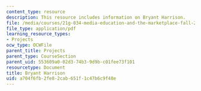 ```yaml
---
content_type: resource
description: This resource includes information on Bryant Harrison.
file: /media/courses/21g-034-media-education-and-the-marketplace-fall-2005/a704f6fb2fe82cab651f1c47b6c9f48e_MIT21G_034F05_wsisbryantha.pdf
file_type: application/pdf
learning_resource_types:
- Projects
ocw_type: OCWFile
parent_title: Projects
parent_type: CourseSection
parent_uid: 553609a0-02d3-74b3-9d9b-c01fee73f101
resourcetype: Document
title: Bryant Harrison
uid: a704f6fb-2fe8-2cab-651f-1c47b6c9f48e
---
```

